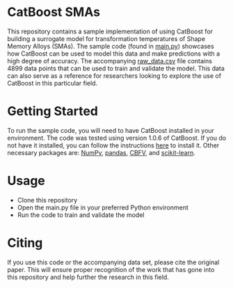 # CatBoost SMAs
This repository contains a sample implementation of using CatBoost for building a surrogate model for transformation temperatures of Shape Memory Alloys (SMAs). The sample code (found in [main.py](main.py)) showcases how CatBoost can be used to model this data and make predictions with a high degree of accuracy. The accompanying [raw_data.csv](raw_data.csv) file contains 4899 data points that can be used to train and validate the model. This data can also serve as a reference for researchers looking to explore the use of CatBoost in this particular field.

# Getting Started
To run the sample code, you will need to have CatBoost installed in your environment. The code was tested using version 1.0.6 of CatBoost. If you do not have it installed, you can follow the instructions [here](https://catboost.ai/en/docs/concepts/installation) to install it. Other necessary packages are: [NumPy](https://numpy.org/install/), [pandas](https://pandas.pydata.org/pandas-docs/stable/getting_started/install.html), [CBFV](https://github.com/kaaiian/CBFV), and [scikit-learn](https://scikit-learn.org/stable/install.html).

# Usage
- Clone this repository
- Open the main.py file in your preferred Python environment
- Run the code to train and validate the model
# Citing
If you use this code or the accompanying data set, please cite the original paper. This will ensure proper recognition of the work that has gone into this repository and help further the research in this field.
